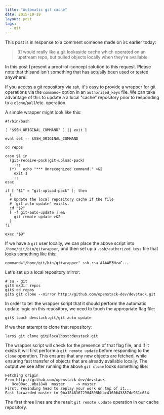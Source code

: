 ```yaml
---
title: "Automatic git cache"
date: 2015-10-19
layout: post
tags:
  - git
---
```


This post is in response to a comment someone made on irc earlier
today:

> [I] would really like a git lookaside cache which operated on an upstream
> repo, but pulled objects locally when they're available

In this post I present a proof-of-concept solution to this request.
Please note that thisand isn't something that has actually been used
or tested anywhere!

If you access a git repository via `ssh`, it's easy to provide a
wrapper for git operations via the `command=` option in an
`authorized_keys` file.  We can take advantage of this to update a a
local "cache" repository prior to responding to a `clone`/`pull`/etc.
operation.

A simple wrapper might look like this:

    #!/bin/bash

    [ "$SSH_ORIGINAL_COMMAND" ] || exit 1

    eval set -- $SSH_ORIGINAL_COMMAND

    cd repos

    case $1 in
      (git-receive-pack|git-upload-pack)
        :;;
      (*)	echo "*** Unrecognized command." >&2
        exit 1
        ;;
    esac

    if [ "$1" = "git-upload-pack" ]; then
      (
      # Update the local repository cache if the file 
      # 'git-auto-update' exists.
      cd "$2"
      [ -f git-auto-update ] &&
        git remote update >&2
      )
    fi

    exec "$@"

If we have a `git` user locally, we can place the above script into
`/home/git/bin/gitwrapper`, and then set up a `.ssh/authorized_keys`
file that looks something like this:

    command="/home/git/bin/gitwrapper" ssh-rsa AAAAB3NzaC...

Let's set up a local repository mirror:

    # su - git
    git$ mkdir repos
    git$ cd repos
    git$ git clone --mirror http://github.com/openstack-dev/devstack.git

In order to tell the wrapper script that it should perform the
automatic update logic on this repository, we need to touch the
appropriate flag file:

    git$ touch devstack.git/git-auto-update

If we then attempt to clone that repository:

    lars$ git clone git@localhost:devstack.git

The wrapper script will check for the presence of that flag file, and
if it exists it will first perform a `git remote update` before
responding to the `clone` operation.  This ensures that any new
objects are fetched, while ensuring fast transfer of objects that are
already available locally.  The output we see after running the above
`git clone` looks something like:

    Fetching origin
    From http://github.com/openstack-dev/devstack
       8ce00ac..0ba1848  master     -> master
    First, rewinding head to replay your work on top of it...
    Fast-forwarded master to 0ba18481672964808bbbc4160643387dc931c654.

The first three lines are the result `git remote update` operation in
our cache repository.


